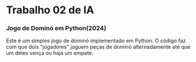 # Trabalho 02 de IA
### Jogo de Dominó em Python(2024)
Este é um simples jogo de dominó implementado em Python. O código faz com que dois "jogadores" joguem peças de dominó alternadamente até que um deles vença ou haja um empate.
